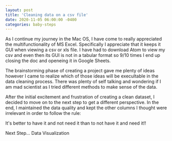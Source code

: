 ```yaml
---
layout: post
title: 'Cleaning data on a csv file'
date: 2020-11-05 06:00:00 -0400
categories: baby-steps
---
```


As I continue my journey in the Mac OS, I have come to really appreciated the multifunctionality of MS Excel. Specifically I appreciate that it keeps it GUI when viewing a csv or xls file. I have had to download Atom to view my csv and even then its GUI is not in a tabular format so 9/10 times I end up closing the doc and openeing it in Google Sheets.

The brainstorming phase of creating a project gave me plenty of ideas however I came to realize which of those ideas will be execultable in the data cleaning process. There was plenty of self talking and wondering if I am mad scientist as I tried different methods to make sense of the data. 

After the initial excitement and frustration of creating a clean dataset, I decided to move on to the next step to get a different perspective. In the end, I maintained the data quality and kept the other columns I thought were irrelevant in order to follow the rule:

It's better to have it and not need  it than to not have it and need it!! 

Next Step... Data Visualization 